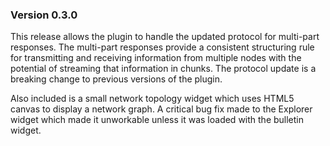 ### Version 0.3.0 ###

This release allows the plugin to handle the updated protocol for multi-part responses. The multi-part responses provide a consistent structuring rule for transmitting and receiving information from multiple nodes with the potential of streaming that information in chunks. The protocol update is a breaking change to previous versions of the plugin.

Also included is a small network topology widget which uses HTML5 canvas to display a network graph. A critical bug fix made to the Explorer widget which made it unworkable unless it was loaded with the bulletin widget.
